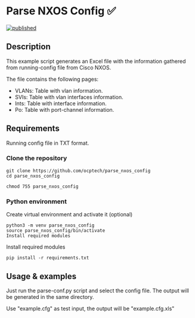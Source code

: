 # Parse NXOS Config :white_check_mark:
[![published](https://static.production.devnetcloud.com/codeexchange/assets/images/devnet-published.svg)](https://developer.cisco.com/codeexchange/github/repo/pablog86/aci-contractchecker)

## Description

This example script generates an Excel file with the information gathered from running-config file from Cisco NXOS.

The file contains the following pages:
- VLANs: Table with vlan information.
- SVIs: Table with vlan interfaces information.
- Ints: Table with interface information.
- Po: Table with port-channel information.


## Requirements

Running config file in TXT format.

### Clone the repository

```text
git clone https://github.com/ocptech/parse_nxos_config
cd parse_nxos_config

chmod 755 parse_nxos_config
```

### Python environment

Create virtual environment and activate it (optional)

```text
python3 -m venv parse_nxos_config
source parse_nxos_config/bin/activate
Install required modules
```

Install required modules

```text
pip install -r requirements.txt
```


## Usage & examples

Just run the parse-conf.py script and select the config file. The output will be generated in the same directory.

Use "example.cfg" as test input, the output will be "example.cfg.xls"



